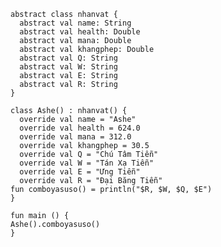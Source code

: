     abstract class nhanvat {
      abstract val name: String
      abstract val health: Double
      abstract val mana: Double
      abstract val khangphep: Double
      abstract val Q: String
      abstract val W: String
      abstract val E: String
      abstract val R: String
    }

    class Ashe() : nhanvat() {
      override val name = "Ashe"
      override val health = 624.0
      override val mana = 312.0
      override val khangphep = 30.5
      override val Q = "Chú Tâm Tiễn"
      override val W = "Tán Xạ Tiễn"
      override val E = "Ưng Tiễn"
      override val R = "Đại Băng Tiễn"
    fun comboyasuso() = println("$R, $W, $Q, $E")
    }

    fun main () {
    Ashe().comboyasuso()
    }
